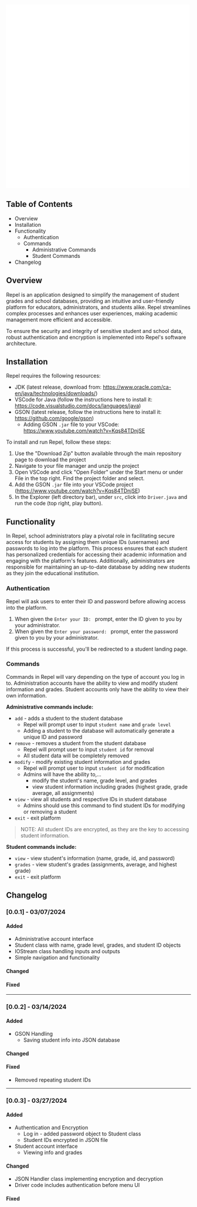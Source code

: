 ![ ](images/logo.png)

## Table of Contents

 - Overview
 - Installation
 - Functionality
	 - Authentication
	 - Commands
		 - Administrative Commands
		 - Student Commands
- Changelog

## Overview

Repel is an application designed to simplify the management of student grades and school databases, providing an intuitive and user-friendly platform for educators, administrators, and students alike. Repel streamlines complex processes and enhances user experiences, making academic management more efficient and accessible.

To ensure the security and integrity of sensitive student and school data, robust authentication and encryption is implemented into Repel's software architecture.

## Installation

Repel requires the following resources:

 - JDK (latest release, download from: https://www.oracle.com/ca-en/java/technologies/downloads/)
 - VSCode for Java (follow the instructions here to install it: https://code.visualstudio.com/docs/languages/java)
 - GSON (latest release, follow the instructions here to install it: https://github.com/google/gson)
	 - Adding GSON `.jar` file to your VSCode: https://www.youtube.com/watch?v=Kqs84TDnjSE

To install and run Repel, follow these steps:
1. Use the "Download Zip" button available through the main repository page to download the project
2. Navigate to your file manager and unzip the project
3. Open VSCode and click "Open Folder" under the Start menu or under File in the top right. Find the project folder and select.
4. Add the GSON `.jar` file into your VSCode project (https://www.youtube.com/watch?v=Kqs84TDnjSE)
5. In the Explorer (left directory bar), under `src`, click into `Driver.java` and run the code (top right, play button).

## Functionality

In Repel, school administrators play a pivotal role in facilitating secure access for students by assigning them unique IDs (usernames) and passwords to log into the platform. This process ensures that each student has personalized credentials for accessing their academic information and engaging with the platform's features. Additionally, administrators are responsible for maintaining an up-to-date database by adding new students as they join the educational institution.

### Authentication

Repel will ask users to enter their ID and password before allowing access into the platform.  
1. When given the `Enter your ID: ` prompt, enter the ID given to you by your administrator.
2. When given the `Enter your password: ` prompt, enter the password given to you by your administrator.

If this process is successful, you'll be redirected to a student landing page.

### Commands

Commands in Repel will vary depending on the type of account you log in to. Administration accounts have the ability to view and modify student information and grades. Student accounts only have the ability to view their own information.

**Administrative commands include:**

 - `add` - adds a student to the student database
	 - Repel will prompt user to input `student name` and `grade level`
	 - Adding a student to the database will automatically generate a unique ID and password
 - `remove` - removes a student from the student database
	 - Repel will prompt user to input `student id` for removal
	 - All student data will be completely removed
 - `modify` - modify existing student information and grades 
	 - Repel will prompt user to input `student id` for modification
	 - Admins will have the ability to,... 
		 - modify the student's name, grade level, and grades
		 - view student information including grades (highest grade, grade average, all assignments)
 - `view` - view all students and respective IDs in student database 
	 - Admins should use this command to find student IDs for modifying or removing a student
 - `exit` - exit platform

> NOTE: All student IDs are encrypted, as they are the key to accessing
> student information.

**Student commands include:**
- `view` - view student's information (name, grade, id, and password)
- `grades` - view student's grades (assignments, average, and highest grade)
- `exit` - exit platform

## Changelog

### [0.0.1] - 03/07/2024
#### Added
- Administrative account interface
- Student class with name, grade level, grades, and student ID objects
- IOStream class handling inputs and outputs
- Simple navigation and functionality
#### Changed
#### Fixed

---

### [0.0.2] - 03/14/2024
#### Added
- GSON Handling
	- Saving student info into JSON database
#### Changed
#### Fixed
- Removed repeating student IDs

---
### [0.0.3] - 03/27/2024
#### Added
- Authentication and Encryption
	- Log in - added password object to Student class
	- Student IDs encrypted in JSON file
- Student account interface
	- Viewing info and grades
#### Changed
- JSON Handler class implementing encryption and decryption
- Driver code includes authentication before menu UI
#### Fixed